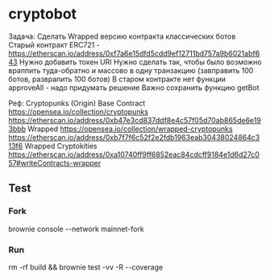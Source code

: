 # cryptobot

Задача:
Сделать Wrapped версию контракта классических ботов
Старый контракт ERC721 - https://etherscan.io/address/0xf7a6e15dfd5cdd9ef12711bd757a9b6021abf643
Нужно добавить токен URI 
Нужно сделать так, чтобы было возможно враппить туда-обратно и массово в одну транзакцию (завправить 100 ботов, разврапить 100 ботов)
В старом контракте нет функции approveAll - надо придумать решение
Важно сохранить функцию getBot


Реф:
Cryptopunks (Origin)
Base Contract
https://opensea.io/collection/cryptopunks
https://etherscan.io/address/0xb47e3cd837ddf8e4c57f05d70ab865de6e193bbb
Wrapped
https://opensea.io/collection/wrapped-cryptopunks
https://etherscan.io/address/0xb7f7f6c52f2e2fdb1963eab30438024864c313f6
Wrapped Cryptokities
https://etherscan.io/address/0xa10740ff9ff6852eac84cdcff9184e1d6d27c057#writeContracts-wrapper

## Test

### Fork

brownie console --network mainnet-fork

### Run

rm -rf build && brownie test -vv -R --coverage
